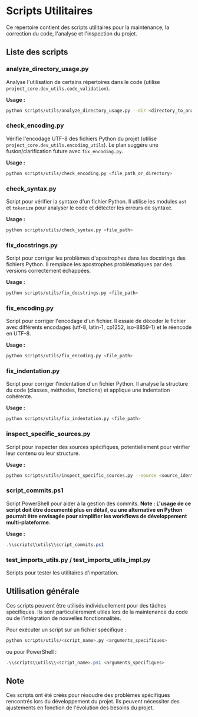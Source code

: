 # Scripts Utilitaires

Ce répertoire contient des scripts utilitaires pour la maintenance, la correction du code, l'analyse et l'inspection du projet.

## Liste des scripts

### analyze_directory_usage.py
Analyse l'utilisation de certains répertoires dans le code (utilise `project_core.dev_utils.code_validation`).

**Usage :**
```bash
python scripts/utils/analyze_directory_usage.py --dir <directory_to_analyze> --output <report_file.json>
```

### check_encoding.py
Vérifie l'encodage UTF-8 des fichiers Python du projet (utilise `project_core.dev_utils.encoding_utils`).
Le plan suggère une fusion/clarification future avec `fix_encoding.py`.

**Usage :**
```bash
python scripts/utils/check_encoding.py <file_path_or_directory>
```

### check_syntax.py
Script pour vérifier la syntaxe d'un fichier Python. Il utilise les modules `ast` et `tokenize` pour analyser le code et détecter les erreurs de syntaxe.

**Usage :**
```bash
python scripts/utils/check_syntax.py <file_path>
```

### fix_docstrings.py
Script pour corriger les problèmes d'apostrophes dans les docstrings des fichiers Python. Il remplace les apostrophes problématiques par des versions correctement échappées.

**Usage :**
```bash
python scripts/utils/fix_docstrings.py <file_path>
```

### fix_encoding.py
Script pour corriger l'encodage d'un fichier. Il essaie de décoder le fichier avec différents encodages (utf-8, latin-1, cp1252, iso-8859-1) et le réencode en UTF-8.

**Usage :**
```bash
python scripts/utils/fix_encoding.py <file_path>
```

### fix_indentation.py
Script pour corriger l'indentation d'un fichier Python. Il analyse la structure du code (classes, méthodes, fonctions) et applique une indentation cohérente.

**Usage :**
```bash
python scripts/utils/fix_indentation.py <file_path>
```

### inspect_specific_sources.py
Script pour inspecter des sources spécifiques, potentiellement pour vérifier leur contenu ou leur structure.

**Usage :**
```bash
python scripts/utils/inspect_specific_sources.py --source <source_identifier_ou_path>
```

### script_commits.ps1
Script PowerShell pour aider à la gestion des commits.
**Note : L'usage de ce script doit être documenté plus en détail, ou une alternative en Python pourrait être envisagée pour simplifier les workflows de développement multi-plateforme.**

**Usage :**
```powershell
.\\scripts\\utils\\script_commits.ps1
```

### test_imports_utils.py / test_imports_utils_impl.py
Scripts pour tester les utilitaires d'importation.

## Utilisation générale

Ces scripts peuvent être utilisés individuellement pour des tâches spécifiques. Ils sont particulièrement utiles lors de la maintenance du code ou de l'intégration de nouvelles fonctionnalités.

Pour exécuter un script sur un fichier spécifique :

```bash
python scripts/utils/<script_name>.py <arguments_specifiques>
```
ou pour PowerShell :
```powershell
.\\scripts\\utils\\<script_name>.ps1 <arguments_specifiques>
```

## Note

Ces scripts ont été créés pour résoudre des problèmes spécifiques rencontrés lors du développement du projet. Ils peuvent nécessiter des ajustements en fonction de l'évolution des besoins du projet.